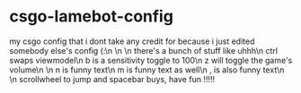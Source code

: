# csgo-lamebot-config
my csgo config that i dont take any credit for because i just edited somebody else's config (:\n
\n
\n
there's a bunch of stuff like uhhh\n
ctrl swaps viewmodel\n
b is a sensitivity toggle to 100\n
z will toggle the game's volume\n
\n
n is funny text\n
m is funny text as well\n
, is also funny text\n
\n
scrollwheel to jump and spacebar buys, have fun !!!!!
